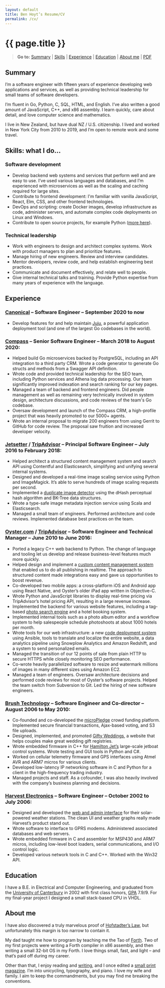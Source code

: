 ```yaml
---
layout: default
title: Ben Hoyt’s Resume/CV
permalink: /cv/
---
```

<h1 id="ben-hoyts-resumecv" class="no-print">{{ page.title }}</h1>

<blockquote>
 <p class="no-print"><b>Go to:</b>
  <a href="#summary">Summary</a> |
  <a href="#skills-what-i-do">Skills</a> |
  <a href="#experience">Experience</a> |
  <a href="#education">Education</a> |
  <a href="#about-me">About me</a> |
  <a href="/cv/ben-hoyt-cv-resume.pdf" title="PDF version of my resume / CV">PDF</a>
 </p>
</blockquote>


## Summary

I’m a software engineer with fifteen years of experience developing web applications and services, as well as providing technical leadership for small teams of software developers.

I’m fluent in Go, Python, C, SQL, HTML, and English. I’ve also written a good amount of JavaScript, C++, and x86 assembly. I learn quickly, care about detail, and love computer science and mathematics.

I live in New Zealand, but have dual NZ / U.S. citizenship. I lived and worked in New York City from 2010 to 2019, and I’m open to remote work and some travel.


## Skills: what I do...

### Software development

* Develop backend web systems and services that perform well and are easy to use. I’ve used various languages and databases, and I’m experienced with microservices as well as the scaling and caching required for large sites.
* Contribute to frontend development: I'm familiar with vanilla JavaScript, React, Elm, CSS, and other frontend technologies.
* DevOps and scripting: create Docker images, develop infrastructure as code, administer servers, and automate complex code deployments on Linux and Windows.
* Contribute to open source projects, for example Python ([more here](/projects/)).

<!--
* Create native apps for iOS and Android devices. I’m familiar with all aspects of app development from design to code to app store submission.
* Develop embedded firmware for data loggers, control systems, and other electronic devices. Write code for 16-bit and 32-bit microcontrollers.
-->

### Technical leadership

* Work with engineers to design and architect complex systems. Work with product managers to plan and prioritize features.
* Manage hiring of new engineers. Review and interview candidates.
* Mentor developers, review code, and help establish engineering best practices.
* Communicate and document effectively, and relate well to people.
* Give internal technical talks and training. Provide Python expertise from many years of experience with the language.


## Experience

### [Canonical](https://canonical.com/) &ndash; Software Engineer &ndash; September 2020 to now

* Develop features for and help maintain [Juju](https://github.com/juju/juju), a powerful application deployment tool (and one of the largest Go codebases in the world).
<!-- Pebble, Python Operator Framework -->

### [Compass](https://www.compass.com/) &ndash; Senior Software Engineer &ndash; March 2018 to August 2020:

* Helped build Go microservices backed by PostgreSQL, including an API integration to a third party CRM. Wrote a code generator to generate Go structs and methods from a Swagger API definition.
* Wrote code and provided technical leadership for the SEO team, including Python services and Athena log data processing. Our team significantly improved indexation and search ranking for our key pages.
* Managed a team of backend and frontend engineers. Did people management as well as remaining very technically involved in system design, architecture discussions, and code reviews of the team's Go codebase.
* Oversaw development and launch of the Compass CRM, a high-profile project that was heavily promoted to our 5000+ agents.
* Wrote an internal proposal to migrate 200 engineers from using Gerrit to GitHub for code review. The proposal saw fruition and increased developer velocity.

### [Jetsetter](https://www.jetsetter.com/) / [**TripAdvisor**](https://www.tripadvisor.com/) &ndash; Principal Software Engineer &ndash; July 2016 to February 2018:

* Helped architect a structured content management system and search API using Contentful and Elasticsearch, simplifying and unifying several internal systems.
* Designed and developed a real-time image scaling service using Python and ImageMagick. It’s able to serve hundreds of image scaling requests per second.
* Implemented a [duplicate image detector](/writings/duplicate-image-detection/) using the dHash perceptual hash algorithm and BK-Tree data structures.
* Wrote a type-safe image metadata injection service using Scala and Elasticsearch.
* Managed a small team of engineers. Performed architecture and code reviews. Implemented database best practices on the team.


### [Oyster.com](https://www.oyster.com/) / [**TripAdvisor**](https://www.tripadvisor.com/) &ndash; Software Engineer and Technical Manager &ndash; June 2010 to June 2016:

* Ported a legacy C++ web backend to Python. The change of language and tooling let us develop and release business-level features much more quickly.
* Helped design and implement a [custom content management system](http://tech.oyster.com/when-building-your-own-cms-is-the-right-choice/) that enabled us to do all publishing in realtime. The approach to structured content made integrations easy and gave us opportunities to boost revenue.
* Co-developed two mobile apps: a cross-platform iOS and Android app using React Native, and Oyster’s older iPad app written in Objective-C.
* Wrote Python and JavaScript libraries to display real-time pricing via TripAdvisor’s hotel pricing API, resulting in a large revenue increase.
* Implemented the backend for various website features, including a tag-based [photo search engine](/writings/how-our-photo-search-engine-really-works/) and a hotel booking system.
* Implemented internal tools such as a photo album editor and a workflow system to help salespeople schedule photoshoots at about 1000 hotels per month.
* Wrote tools for our web infrastructure: a new [code deployment system](/writings/using-ansible-to-restore-developer-sanity/) using Ansible, tools to translate and localize the entire website, a data analytics pipeline using Snowplow Analytics and Amazon Redshift, and a system to send personalized emails.
* Managed the transition of our 12 points of sale from plain HTTP to secure HTTPS while closely monitoring SEO performance.
* Co-wrote heavily parallelized software to resize and watermark millions of images in many different sizes using Amazon EC2.
* Managed a team of engineers. Oversaw architecture decisions and performed code reviews for most of Oyster’s software projects. Helped the team switch from Subversion to Git. Led the hiring of new software engineers.


### [Brush Technology](https://brush.co.nz/) &ndash; Software Engineer and Co-director &ndash; August 2006 to May 2010:

* Co-founded and co-developed the [microPledge](http://micropledge.brush.co.nz/) crowd funding platform. Implemented secure financial transactions, Ajax-based voting, and S3 file uploads.
* Designed, implemented, and promoted [Gifty Weddings](https://giftyweddings.com/), a website that helps couples make great wedding gift registries.
* Wrote embedded firmware in C++ for [Hamilton Jet’s](https://www.hamiltonjet.com/) large-scale jetboat control systems. Wrote testing and GUI tools in Python and C#.
* Worked on cellular telemetry firmware and GPS interfaces using Atmel AVR and ARM7 micros for various clients.
* Developed low-latency IP networking software in C and Python for a client in the high-frequency trading industry.
* Managed projects and staff. As a cofounder, I was also heavily involved with the company’s business planning and decisions.


### [Harvest Electronics](http://www.harvest.com/) &ndash; Software Engineer &ndash; October 2002 to July 2006:

* Designed and developed the [web and admin interface](https://live.harvest.com/) for their solar-powered weather stations. The clean UI and weather graphs really made Harvest’s product stand out.
* Wrote software to interface to GPRS modems. Administered associated databases and web servers.
* Wrote embedded firmware in C and assembler for MSP430 and ARM7 micros, including low-level boot loaders, serial communications, and I/O control logic.
* Developed various network tools in C and C++. Worked with the Win32 API.


## Education

I have a B.E. in Electrical and Computer Engineering, and graduated from the [University of Canterbury](http://www.canterbury.ac.nz/) in 2002 with first class honors, [GPA](https://www.canterbury.ac.nz/study/qualifications-and-courses/glossary-of-terms/#g "Scale: A+ is 9, D is 0")&nbsp;7.9/9. For my final-year project I designed a small stack-based CPU in VHDL.


## About me

<p class="right-callout">I have also discovered a truly marvelous proof of <a href="https://en.wikipedia.org/wiki/Hofstadter's_law">Hofstadter’s Law</a>, but unfortunately this margin is too narrow to contain it.</p>

My dad taught me how to program by teaching me the Tao of [Forth](https://en.wikipedia.org/wiki/Forth_(programming_language)). Two of my first projects were writing a Forth compiler in x86 assembly, and then writing a small 32-bit OS in my Forth. I love things small, fast, and light&nbsp;&ndash; and that’s paid off during my career.

Other than that, I enjoy reading and [writing](/writings/), and I once edited a [small print magazine](/prism-magazine/). I’m into unicycling, typography, and piano. I love my wife and family. I aim to keep the commandments, but you may find me breaking the conventions.
